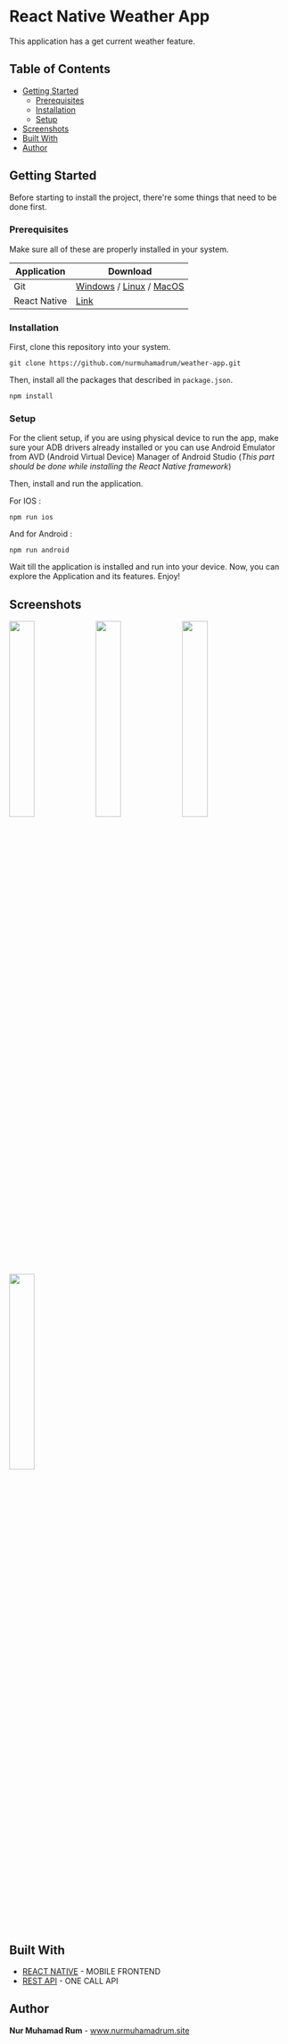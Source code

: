 # React Native Weather App

This application has a get current weather feature.

## Table of Contents

- [Getting Started](#getting-started)
  - [Prerequisites](#prerequisites)
  - [Installation](#installation)
  - [Setup](#setup)
- [Screenshots](#screenshots)
- [Built With](#built-with)
- [Author](#author)

## Getting Started

Before starting to install the project, there're some things that need to be done first.

### Prerequisites

Make sure all of these are properly installed in your system.

| Application  | Download                                                                            |
| ------------ | ----------------------------------------------------------------------------------- |
| Git          | [Windows](https://gitforwindows.org/) / [Linux](https://git-scm.com/download/linux) / [MacOS](https://git-scm.com/download/mac) |
| React Native | [Link](https://facebook.github.io/react-native/docs/getting-started)                |

### Installation

First, clone this repository into your system.

```
git clone https://github.com/nurmuhamadrum/weather-app.git
```

Then, install all the packages that described in `package.json`.

```
npm install
```

### Setup

For the client setup, if you are using physical device to run the app, make sure your ADB drivers already installed or you can use Android Emulator from AVD (Android Virtual Device) Manager of Android Studio (_This part should be done while installing the React Native framework_)

Then, install and run the application.

For IOS :

`npm run ios`

And for Android :

`npm run android`

Wait till the application is installed and run into your device. Now, you can explore the Application and its features. Enjoy!

## Screenshots

<div style={{ display: 'flex' }}>
  <img src="/docs/screenshoots/screenshots-1.png" width="30%"  />
  <img src="/docs/screenshoots/screenshots-2.png" width="30%"  />
  <img src="/docs/screenshoots/screenshots-3.png" width="30%"  />
  <img src="/docs/screenshoots/screenshots-4.png" width="30%"  />
</div>


## Built With

- [REACT NATIVE](https://facebook.github.io/react-native/) - MOBILE FRONTEND
- [REST API](https://openweathermap.org/) - ONE CALL API

## Author

**Nur Muhamad Rum** - www.nurmuhamadrum.site
